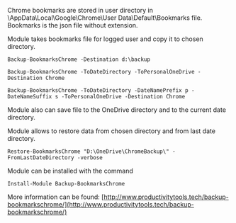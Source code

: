 Chrome bookmarks are stored in user directory in \AppData\Local\Google\Chrome\User Data\Default\Bookmarks file. Bookmarks is the json file without extension.

Module takes bookmarks file for logged user and copy it to chosen directory.

`Backup-BookmarksChrome -Destination d:\backup`

`Backup-BookmarksChrome -ToDateDirectory -ToPersonalOneDrive -Destination Chrome`

`Backup-BookmarksChrome -ToDateDirectory -DateNamePrefix p -DateNameSuffix s -ToPersonalOneDrive -Destination Chrome`

Module also can save file to the OneDrive directory and to the current date directory.



Module allows to restore data from chosen directory and from last date directory.

`Restore-BookmarksChrome "D:\OneDrive\ChromeBackup\" -FromLastDateDirectory -verbose`



Module can be installed with the command

`Install-Module Backup-BookmarksChrome`

More information can be found: 
[http://www.productivitytools.tech/backup-bookmarkschrome/](http://www.productivitytools.tech/backup-bookmarkschrome/)

